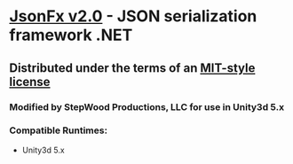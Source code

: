 # [JsonFx v2.0][1] - JSON serialization framework .NET
## Distributed under the terms of an [MIT-style license][2]

### Modified by StepWood Productions, LLC for use in Unity3d 5.x

### Compatible Runtimes:
- Unity3d 5.x

  [1]: http://jsonfx.net
  [2]: http://jsonfx.net/license
